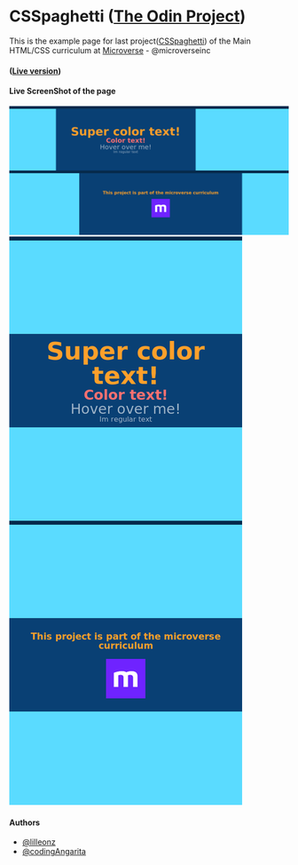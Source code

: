 # CSSpaghetti ([The Odin Project](https://www.theodinproject.com/courses/html5-and-css3/lessons/design-your-own-grid-based-framework))

This is the example page for last project([CSSpaghetti](https://github.com/codingAngarita/CSSpaghetti)) of the Main HTML/CSS curriculum at [Microverse](https://www.microverse.org/) - @microverseinc

#### ([Live version]())

#### Live ScreenShot of the page
![ScreenShot 1](./resources/full-page-pic.png)
![ScreenShot 1](./resources/full-page-pic-small.png)


#### Authors

* [@lilleonz](https://github.com/lilleonz)
* [@codingAngarita](https://github.com/codingAngarita)
